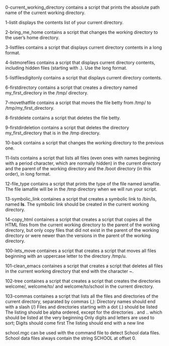 0-current_working_directory contains a script that prints the absolute path name of the current working directory.

1-listit displays the contents list of your current directory.

2-bring_me_home contains a script that changes the working directory to the user’s home directory.

3-listfiles contains a script that displays current directory contents in a long format.

4-listmorefiles contains a script that displays current directory contents, including hidden files (starting with .). Use the long format.

5-listfilesdigitonly contains a script that displays current directory contents.

6-firstdirectory contains a script that creates a directory named my_first_directory in the /tmp/ directory.

7-movethatfile contains a script that moves the file betty from /tmp/ to /tmp/my_first_directory.

8-firstdelete contains a script that deletes the file betty.

9-firstdirdeletion contains a script that deletes the directory my_first_directory that is in the /tmp directory.

10-back contains a script that changes the working directory to the previous one.

11-lists contains a script that lists all files (even ones with names beginning with a period character, which are normally hidden) in the current directory and the parent of the working directory and the /boot directory (in this order), in long format.

12-file_type contains a script that prints the type of the file named iamafile. The file iamafile will be in the /tmp directory when we will run your script.

13-symbolic_link containes a script that creates a symbolic link to /bin/ls, named __ls__. The symbolic link should be created in the current working directory.

14-copy_html containes a script that creates a script that copies all the HTML files from the current working directory to the parent of the working directory, but only copy files that did not exist in the parent of the working directory or were newer than the versions in the parent of the working directory.

100-lets_move containes a script that creates a script that moves all files beginning with an uppercase letter to the directory /tmp/u.

101-clean_emacs containes a script that creates a script that deletes all files in the current working directory that end with the character ~.

102-tree containes a script that creates a script that creates the directories welcome/, welcome/to/ and welcome/to/school in the current directory.

103-commas containes a script that lists all the files and directories of the current directory, separated by commas (,):
  Directory names should end with a slash (/)
  Files and directories starting with a dot (.) should be listed
  The listing should be alpha ordered, except for the directories . and .. which should be listed at the very beginning
  Only digits and letters are used to sort; Digits should come first
  The listing should end with a new line
  
school.mgc can be used with the command file to detect School data files. School data files always contain the string SCHOOL at offset 0.
